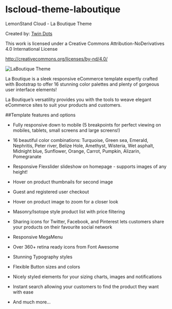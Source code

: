 lscloud-theme-laboutique
========================

LemonStand Cloud - La Boutique Theme

Created by: [Twin Dots](http://twindots.com/)

This work is licensed under a Creative Commons Attribution-NoDerivatives 4.0 International License

http://creativecommons.org/licenses/by-nd/4.0/

![LaBoutique Theme](http://2.s3.envato.com/files/82800140/theme-preview/01_preview.jpg)

La Boutique is a sleek responsive eCommerce template expertly crafted with Bootstrap to offer 16 stunning color palettes and plenty of gorgeous user interface elements!

La Boutique’s versatility provides you with the tools to weave elegant eCommerce sites to suit your products and customers.



##Template features and options

* Fully responsive down to mobile (5 breakpoints for perfect viewing on mobiles, tablets, small screens and large screens!)  
  
* 16 beautiful color combinations: Turquoise, Green sea, Emerald, Nephritis, Peter river, Belize Hole, Amethyst, Wisteria, Wet asphalt, Midnight blue, Sunflower, Orange, Carrot, Pumpkin, Alizarin, Pomegranate  
  
* Responsive Flexslider slideshow on homepage - supports images of any height!  
  
* Hover on product thumbnails for second image  
  
* Guest and registered user checkout  
  
* Hover on product image to zoom for a closer look  
  
* Masonry/Isotope style product list with price filtering  
  
* Sharing icons for Twitter, Facebook, and Pinterest lets customers share your products on their favourite social network  
 
* Responsive MegaMenu 
  
* Over 360+ retina ready icons from Font Awesome  
  
* Stunning Typography styles  
  
* Flexible Button sizes and colors  
  
* Nicely styled elements for your sizing charts, images and notifications  
  
* Instant search allowing your customers to find the product they want with ease  
  
* And much more…  
